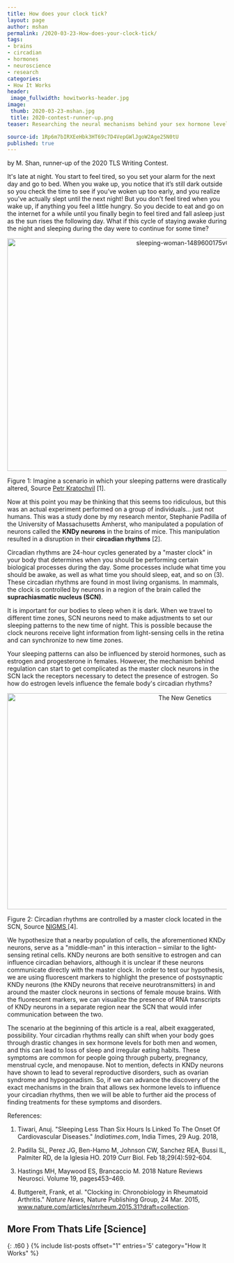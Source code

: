 ```yaml
---
title: How does your clock tick?
layout: page
author: mshan
permalink: /2020-03-23-How-does-your-clock-tick/
tags:
- brains
- circadian
- hormones
- neuroscience
- research
categories:
- How It Works
header:
 image_fullwidth: howitworks-header.jpg
image:
 thumb: 2020-03-23-mshan.jpg
 title: 2020-contest-runner-up.png
teaser: Researching the neural mechanisms behind your sex hormone levels and your body’s circadian rhythms.

source-id: 1Rp6m7bIRXEeHbk3HT69c7D4VepGWlJgoW2Age25N0tU
published: true
---
```

by M. Shan, runner-up of the 2020 TLS Writing Contest.

It's late at night. You start to feel tired, so you set your alarm for the next day and go to bed. When you wake up, you notice that it’s still dark outside so you check the time to see if you’ve woken up too early, and you realize you've actually slept until the next night! But you don't feel tired when you wake up, if anything you feel a little hungry. So you decide to eat and go on the internet for a while until you finally begin to feel tired and fall asleep just as the sun rises the following day. What if this cycle of staying awake during the night and sleeping during the day were to continue for some time? 

<center><a data-flickr-embed="true" href="https://www.flickr.com/photos/139839751@N06/49679472651/in/dateposted-friend/" title="sleeping-woman-1489600175vGe"><img src="https://live.staticflickr.com/65535/49679472651_92459fdfd8_c.jpg" width="800" height="533" alt="sleeping-woman-1489600175vGe"></a><script async src="//embedr.flickr.com/assets/client-code.js" charset="utf-8"></script></center>

Figure 1: Imagine a scenario in which your sleeping patterns were drastically altered, Source [Petr Kratochvil](https://www.publicdomainpictures.net/en/view-image.php?image=208413&picture=sleeping-woman) [1].

Now at this point you may be thinking that this seems too ridiculous, but this was an actual experiment performed on a group of individuals... just not humans. This was a study done by my research mentor, Stephanie Padilla of the University of Massachusetts Amherst, who manipulated a population of neurons called the **KNDy neurons** in the brains of mice.  This manipulation resulted in a disruption in their **circadian rhythms** [2]. 

Circadian rhythms are 24-hour cycles generated by a "master clock" in your body that determines when you should be performing certain biological processes during the day. Some processes include what time you should be awake, as well as what time you should sleep, eat, and so on (3). These circadian rhythms are found in most living organisms. In mammals, the clock is controlled by neurons in a region of the brain called the **suprachiasmatic nucleus (SCN)**. 

It is important for our bodies to sleep when it is dark. When we travel to different time zones, SCN neurons need to make adjustments to set our sleeping patterns to the new time of night. This is possible because the clock neurons receive light information from light-sensing cells in the retina and can synchronize to new time zones. 

Your sleeping patterns can also be influenced by steroid hormones, such as estrogen and progesterone in females. However, the mechanism behind regulation can start to get complicated as the master clock neurons in the SCN lack the receptors necessary to detect the presence of estrogen. So how do estrogen levels influence the female body's circadian rhythms?

<center><a data-flickr-embed="true" href="https://www.flickr.com/photos/139839751@N06/49678960913/in/dateposted-friend/" title="The New Genetics"><img src="https://live.staticflickr.com/65535/49678960913_353b0d3689_c.jpg" width="800" height="495" alt="The New Genetics"></a><script async src="//embedr.flickr.com/assets/client-code.js" charset="utf-8"></script></center>

Figure 2: Circadian rhythms are controlled by a master clock located in the SCN, Source [NIGMS ](https://www.nigms.nih.gov/education/pages/factsheet_circadianrhythms.aspx)[4].

We hypothesize that a nearby population of cells, the aforementioned KNDy neurons, serve as a "middle-man" in this interaction – similar to the light-sensing retinal cells. KNDy neurons are both sensitive to estrogen and can influence circadian behaviors, although it is unclear if these neurons communicate directly with the master clock. In order to test our hypothesis, we are using fluorescent markers to highlight the presence of postsynaptic KNDy neurons (the KNDy neurons that receive neurotransmitters) in and around the master clock neurons in sections of female mouse brains. With the fluorescent markers, we can visualize the presence of RNA transcripts of KNDy neurons in a separate region near the SCN that would infer communication between the two.

The scenario at the beginning of this article is a real, albeit exaggerated, possibility. Your circadian rhythms really can shift when your body goes through drastic changes in sex hormone levels for both men and women, and this can lead to loss of sleep and irregular eating habits. These symptoms are common for people going through puberty, pregnancy, menstrual cycle, and menopause. Not to mention, defects in KNDy neurons have shown to lead to several reproductive disorders, such as ovarian syndrome and hypogonadism.  So, if we can advance the discovery of the exact mechanisms in the brain that allows sex hormone levels to influence your circadian rhythms, then we will be able to further aid the process of finding treatments for these symptoms and disorders.

References:

1. Tiwari, Anuj. "Sleeping Less Than Six Hours Is Linked To The Onset Of Cardiovascular Diseases." *Indiatimes.com*, India Times, 29 Aug. 2018, 

2. Padilla SL, Perez JG, Ben-Hamo M, Johnson CW, Sanchez REA, Bussi IL, Palmiter RD, de la Iglesia HO. 2019 Curr Biol. Feb 18;29(4):592-604.

3. Hastings MH, Maywood ES, Brancaccio M. 2018 Nature Reviews Neurosci. Volume 19, pages453–469.

4. Buttgereit, Frank, et al. "Clocking in: Chronobiology in Rheumatoid Arthritis." *Nature News*, Nature Publishing Group, 24 Mar. 2015, www.nature.com/articles/nrrheum.2015.31?draft=collection.

## More From Thats Life [Science]
{: .t60 }
{% include list-posts offset="1" entries='5' category="How It Works" %}


